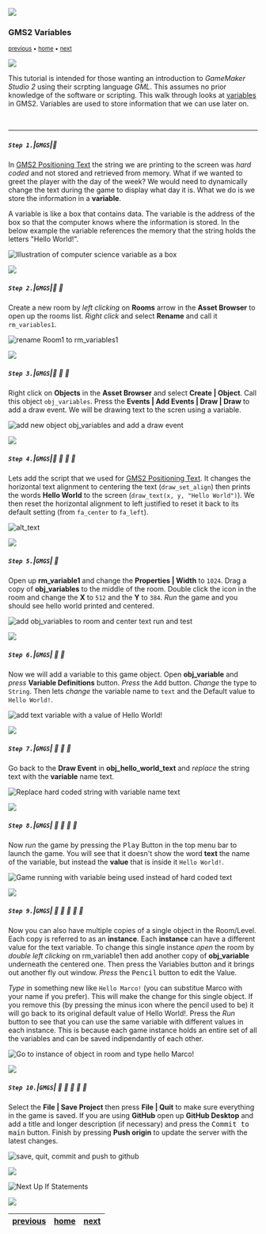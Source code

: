 ![](../images/line3.png)

### GMS2 Variables

<sub>[previous](../data-types/README.md#user-content-gms2-data-types) • [home](../README.md#user-content-gamemaker-studio-2-getting-started) • [next](../if-statements/README.md#user-content-gms2-if-statements)</sub>

![](../images/line3.png)

This tutorial is intended for those wanting an introduction to <i>GameMaker Studio 2</i> using their scrpting language <i>GML</i>. This assumes no prior knowledge of the software or scripting. This walk through looks at [variables](https://manual.yoyogames.com/GameMaker_Language/GML_Overview/Variables_And_Variable_Scope.htm) in GMS2. Variables are used to store information that we can use later on.

<br>

---


##### `Step 1.`\|`GMGS`|:small_blue_diamond:

In [GMS2 Positioning Text](https://github.com/maubanel/GMS2-Positioning-Text) the string we are printing to the screen was *hard coded* and not stored and retrieved from memory.  What if we wanted to greet the player with the day of the week?  We would need to dynamically change the text during the game to display what day it is.  What we do is we store the information in a **variable**.  

A variable is like a box that contains data.  The variable is the address of the box so that the computer knows where the information is stored.  In the below example the variable references the memory that the string holds the letters "Hello World!".

![Illustration of computer science variable as a box](images/VariableAnimation.gif)

![](../images/line2.png)

##### `Step 2.`\|`GMGS`|:small_blue_diamond: :small_blue_diamond: 

Create a new room by *left clicking* on **Rooms** arrow in the **Asset Browser** to open up the rooms list.  *Right click* and select **Rename** and call it `rm_variables1`.

![rename Room1 to rm_variables1](images/RenameRoom.png)

![](../images/line2.png)

##### `Step 3.`\|`GMGS`|:small_blue_diamond: :small_blue_diamond: :small_blue_diamond:

Right click on **Objects** in the **Asset Browser** and select **Create | Object**.  Call this object `obj_variables`.  Press the **Events | Add Events | Draw | Draw** to add a draw event.  We will be drawing text to the scren using a variable.

![add new object obj_variables and add a draw event](images/CreateVariableObject.gif)

![](../images/line2.png)

##### `Step 4.`\|`GMGS`|:small_blue_diamond: :small_blue_diamond: :small_blue_diamond: :small_blue_diamond:

Lets add the script that we used for [GMS2 Positioning Text](https://github.com/maubanel/GMS2-Positioning-Text). It changes the horizontal text alignment to centering the text (`draw_set_align`) then prints the words **Hello World** to the screen (`draw_text(x, y, "Hello World")`). We then reset the horizontal alignment to left justified to reset it back to its default setting (from `fa_center` to `fa_left`).

![alt_text](images/ScriptPrintingText.png)

![](../images/line2.png)

##### `Step 5.`\|`GMGS`| :small_orange_diamond:

Open up **rm_variable1** and change the **Properties | Width** to `1024`.  Drag a copy of **obj_variables** to the middle of the room. Double click the icon in the room and change the **X** to `512` and the **Y** to `384`.  *Run* the game and you should see hello world printed and centered. 

![add obj_variables to room and center text run and test](images/HelloWorldInRoom.gif)

![](../images/line2.png)

##### `Step 6.`\|`GMGS`| :small_orange_diamond: :small_blue_diamond:

Now we will add a variable to this game object.  Open **obj_variable** and *press* **Variable Definitions** button.  *Press* the <kbd>Add</kbd> button.  *Change* the type to `String`. Then lets *change* the variable name to `text` and the Default value to `Hello World!`.

![add text variable with a value of Hello World!](images/AddHWVariable.gif)

![](../images/line2.png)

##### `Step 7.`\|`GMGS`| :small_orange_diamond: :small_blue_diamond: :small_blue_diamond:

Go back to the **Draw Event** in **obj_hello_world_text** and *replace* the string text with the **variable** name text.

![Replace hard coded string with variable name text](images/ReplaceHardCodedString.png)

![](../images/line2.png)

##### `Step 8.`\|`GMGS`| :small_orange_diamond: :small_blue_diamond: :small_blue_diamond: :small_blue_diamond:

Now *run* the game by pressing the <kbd>Play</kbd> Button in the top menu bar to launch the game.  You will see that it doesn't show the word **text** the name of the variable, but instead the **value** that is inside it `Hello World!`.

![Game running with variable being used instead of hard coded text](images/HelloWorldVariable.png)

![](../images/line2.png)

##### `Step 9.`\|`GMGS`| :small_orange_diamond: :small_blue_diamond: :small_blue_diamond: :small_blue_diamond: :small_blue_diamond:

Now you can also have multiple copies of a single object in the Room/Level.  Each copy is referred to as an **instance**.  Each **instance** can have a different value for the text variable.  To change this single instance *open* the room by *double left clicking* on rm_variable1 then add another copy of **obj_variable** underneath the centered one. Then press the Variables button and it brings out another fly out window.  *Press* the <kbd>Pencil</kbd> button to edit the Value.  

*Type* in something new like `Hello Marco!` (you can substitue Marco with your name if you prefer). This will make the change for this single object.  If you remove this (by pressing the minus icon where the pencil used to be) it will go back to its original default value of Hello World!. Press the *Run* button to see that you can use the same variable with different values in each instance.  This is because each game instance holds an entire set of all the variables and can be saved indipendantly of each other.

![Go to instance of object in room and type hello Marco!](images/addvariableinstande.gif)

![](../images/line2.png)

##### `Step 10.`\|`GMGS`| :small_orange_diamond: :small_blue_diamond: :small_blue_diamond: :small_blue_diamond: :small_blue_diamond:

Select the **File | Save Project** then press **File | Quit** to make sure everything in the game is saved. If you are using **GitHub** open up **GitHub Desktop** and add a title and longer description (if necessary) and press the <kbd>Commit to main</kbd> button. Finish by pressing **Push origin** to update the server with the latest changes.

![save, quit, commit and push to github](images/GitHub.png)


![](../images/line.png)

<!-- <img src="https://via.placeholder.com/1000x100/45D7CA/000000/?text=Next Up If Statements"> -->
![Next Up If Statements](images/banner.png)

![](../images/line.png)

| [previous](../data-types/README.md#user-content-gms2-data-types)| [home](../README.md#user-content-gamemaker-studio-2-getting-started) | [next](../if-statements/README.md#user-content-gms2-if-statements)|
|---|---|---|